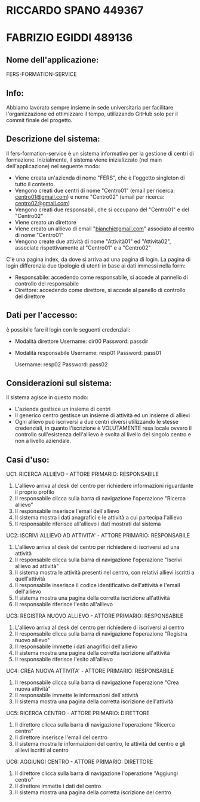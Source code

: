 
# RICCARDO SPANO 449367
# FABRIZIO EGIDDI 489136

## Nome dell'applicazione:
FERS-FORMATION-SERVICE

## Info:

Abbiamo lavorato sempre insieme in sede universitaria per facilitare l'organizzazione ed ottimizzare il tempo, utilizzando GitHub solo per il commit finale del progetto.

## Descrizione del sistema:

Il fers-formation-service è un sistema informativo per la gestione di centri di formazione.
Inizialmente, il sistema viene inizializzato (nel main dell'applicazione) nel seguente modo:

- Viene creata un'azienda di nome "FERS", che è l'oggetto singleton di tutto il contesto.
- Vengono creati due centri di nome "Centro01" (email per ricerca: centro01@gmail.com) e 
  nome "Centro02" (email per ricerca:  centro02@gmail.com)
- Vengono creati due responsabili, che si occupano del "Centro01" e del "Centro02"
- Viene creato un direttore
- Viene creato un allievo di email "bianchi@gmail.com" associato al centro di nome "Centro01" 
- Vengono create due attività di nome "Attività01" ed "Attività02", associate rispettivamente al "Centro01" e a "Centro02"

C'è una pagina index, da dove si arriva ad una pagina di login. La pagina di login differenzia due tipologie di utenti in base ai
dati immessi nella form:

- Responsabile: accedendo come responsabile, si accede al pannello di controllo del responsabile
- Direttore: accedendo come direttore, si accede al panello di controllo del direttore

## Dati per l'accesso:

è possibile fare il login con le seguenti credenziali:

- Modalità direttore
  Username: dir00 
  Password: passdir
  
- Modalità responsabile
  Username: resp01
  Password: pass01
  
  Username: resp02
  Password: pass02
  
## Considerazioni sul sistema:
  
  Il sistema agisce in questo modo:
  
  - L'azienda gestisce un insieme di centri
  - Il generico centro gestisce un insieme di attività ed un insieme di allievi
  - Ogni allievo può iscriversi a due centri diversi utilizzando le stesse credenziali, in quanto l'iscrizione è VOLUTAMENTE resa locale     ovvero il controllo sull'esistenza dell'allievo è svolta al livello del singolo centro e non a livello aziendale.
  
## Casi d'uso:
  
  UC1: RICERCA ALLIEVO - ATTORE PRIMARIO: RESPONSABILE
  1. L'allievo arriva al desk del centro per richiedere informazioni riguardante il proprio profilo
  2. Il responsabile clicca sulla barra di navigazione l'operazione "Ricerca allievo"
  3. Il responsabile inserisce l'email dell'allievo
  4. Il sistema mostra i dati anagrafici e le attività a cui partecipa l'allievo
  5. Il responsabile riferisce all'allievo i dati mostrati dal sistema
  
  UC2: ISCRIVI ALLIEVO AD ATTIVITA' - ATTORE PRIMARIO: RESPONSABILE
  1. L'allievo arriva al desk del centro per richiedere di iscriversi ad una attività
  2. Il responsabile clicca sulla barra di navigazione l'operazione "Iscrivi allievo ad attività"
  3. Il sistema mostra le attività presenti nel centro, con relativi allievi iscritti a quell'attività
  4. Il responsabile inserisce il codice identificativo dell'attività e l'email dell'allievo
  5. Il sistema mostra una pagina della corretta iscrizione all'attività
  6. Il responsabile riferisce l'esito all'allievo
  
  UC3: REGISTRA NUOVO ALLIEVO - ATTORE PRIMARIO: RESPONSABILE
  1. L'allievo arriva al desk del centro per richiedere di iscriversi al centro
  2. Il responsabile clicca sulla barra di navigazione l'operazione "Registra nuovo allievo"
  3. Il responsabile immette i dati anagrifici dell'allievo
  4. Il sistema mostra una pagina della corretta iscrizione all'attività
  5. Il responsabile riferisce l'esito all'allievo
  
  UC4: CREA NUOVA ATTIVITA' - ATTORE PRIMARIO: RESPONSABILE
  1. Il responsabile clicca sulla barra di navigazione l'operazione "Crea nuova attività"
  2. Il responsabile immette le informazioni dell'attività
  3. Il sistema mostra una pagina della corretta iscrizione dell'attività
  
  UC5: RICERCA CENTRO - ATTORE PRIMARIO: DIRETTORE
  1. Il direttore clicca sulla barra di navigazione l'operazione "Ricerca centro"
  2. Il direttore inserisce l'email del centro
  3. Il sistema mostra le informaizioni del centro, le attività del centro e gli allievi iscritti al centro

  UC6: AGGIUNGI CENTRO - ATTORE PRIMARIO: DIRETTORE
  1. Il direttore clicca sulla barra di navigazione l'operazione "Aggiungi centro"
  2. Il direttore immette i dati del centro
  3. Il sistema mostra una pagina della corretta iscrizione del centro

  
 
  
      

  
 
  
      
